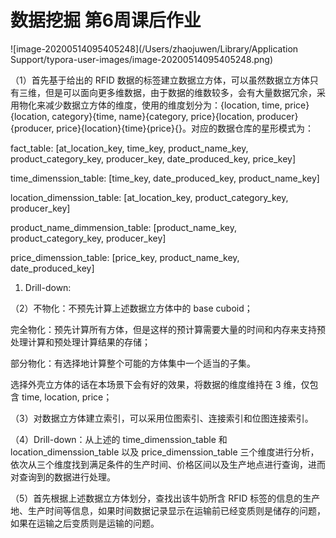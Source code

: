 # 数据挖掘 第6周课后作业

![image-20200514095405248](/Users/zhaojuwen/Library/Application Support/typora-user-images/image-20200514095405248.png)

（1）首先基于给出的 RFID 数据的标签建立数据立方体，可以虽然数据立方体只有三维，但是可以面向更多维数据，由于数据的维数较多，会有大量数据冗余，采用物化来减少数据立方体的维度，使用的维度划分为：{location, time, price}{location, category}{time, name}{category, price}{location, producer}{producer, price}{location}{time}{price}{}。对应的数据仓库的星形模式为：

fact_table: [at_location_key, time_key, product_name_key, product_category_key, producer_key, date_produced_key, price_key]

time_dimenssion_table: [time_key, date_produced_key, product_name_key]

location_dimenssion_table: [at_location_key, product_category_key, producer_key]

product_name_dimmension_table: [product_name_key, product_category_key, producer_key]

price_dimenssion_table: [price_key, product_name_key, date_produced_key]

1. Drill-down: 

（2）不物化：不预先计算上述数据立方体中的 base cuboid；

完全物化：预先计算所有方体，但是这样的预计算需要大量的时间和内存来支持预处理计算和预处理计算结果的存储；

部分物化：有选择地计算整个可能的方体集中一个适当的子集。

选择外壳立方体的话在本场景下会有好的效果，将数据的维度维持在 3 维，仅包含 time, location, price；

（3）对数据立方体建立索引，可以采用位图索引、连接索引和位图连接索引。

（4）Drill-down：从上述的 time_dimenssion_table 和 location_dimenssion_table 以及 price_dimenssion_table 三个维度进行分析，依次从三个维度找到满足条件的生产时间、价格区间以及生产地点进行查询，进而对查询到的数据进行处理。

（5）首先根据上述数据立方体划分，查找出该牛奶所含 RFID 标签的信息的生产地、生产时间等信息，如果时间数据记录显示在运输前已经变质则是储存的问题，如果在运输之后变质则是运输的问题。

